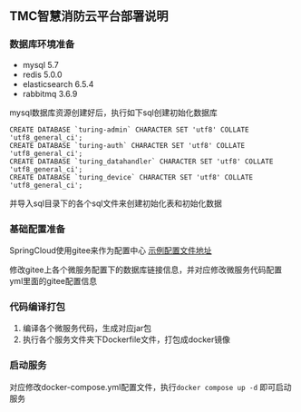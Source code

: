 ## TMC智慧消防云平台部署说明
### 数据库环境准备
- mysql 5.7
- redis 5.0.0
- elasticsearch 6.5.4
- rabbitmq 3.6.9

mysql数据库资源创建好后，执行如下sql创建初始化数据库
```
CREATE DATABASE `turing-admin` CHARACTER SET 'utf8' COLLATE 'utf8_general_ci';
CREATE DATABASE `turing-auth` CHARACTER SET 'utf8' COLLATE 'utf8_general_ci';
CREATE DATABASE `turing_datahandler` CHARACTER SET 'utf8' COLLATE 'utf8_general_ci';
CREATE DATABASE `turing_device` CHARACTER SET 'utf8' COLLATE 'utf8_general_ci';
```
并导入sql目录下的各个sql文件来创建初始化表和初始化数据

### 基础配置准备
SpringCloud使用gitee来作为配置中心
[示例配置文件地址](https://gitee.com/8090diy/fire_control_config_example)

修改gitee上各个微服务配置下的数据库链接信息，并对应修改微服务代码配置yml里面的gitee配置信息

### 代码编译打包
1. 编译各个微服务代码，生成对应jar包
2. 执行各个服务文件夹下Dockerfile文件，打包成docker镜像


### 启动服务
对应修改docker-compose.yml配置文件，执行`docker compose up -d` 即可启动服务